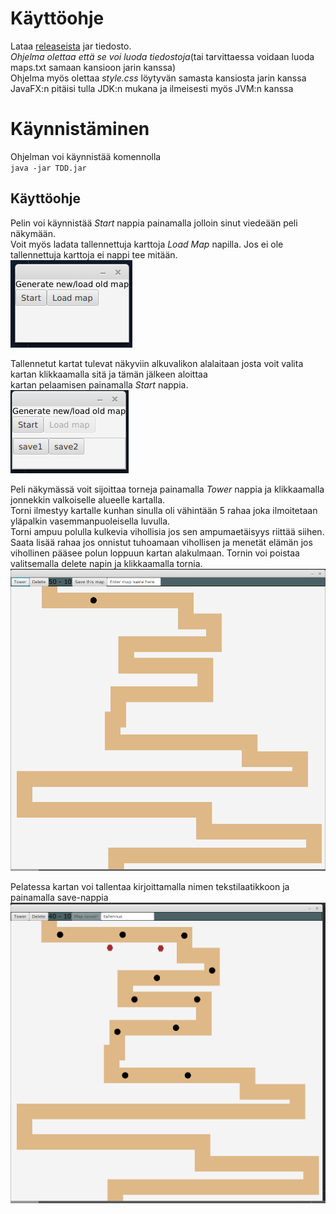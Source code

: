# Käyttöohje
Lataa [releaseista](https://github.com/jjjjm/otm-harjoitustyo/releases) jar tiedosto.  
_Ohjelma olettaa että se voi luoda tiedostoja_(tai tarvittaessa voidaan luoda maps.txt samaan kansioon jarin kanssa)  
Ohjelma myös olettaa _style.css_ löytyvän samasta kansiosta jarin kanssa  
JavaFX:n pitäisi tulla JDK:n mukana ja ilmeisesti myös JVM:n kanssa
# Käynnistäminen 
Ohjelman voi käynnistää komennolla  
  `java -jar TDD.jar`  
## Käyttöohje
Pelin voi käynnistää _Start_ nappia painamalla jolloin sinut viedeään peli näkymään.  
Voit myös ladata tallennettuja karttoja _Load Map_ napilla. Jos ei ole tallennettuja karttoja ei nappi tee mitään.  
![alku](https://github.com/jjjjm/otm-harjoitustyo/blob/master/dokumentaatio/kuvat/alku.png)
  
Tallennetut kartat tulevat näkyviin alkuvalikon alalaitaan josta voit valita kartan klikkaamalla sitä ja tämän jälkeen aloittaa  
kartan pelaamisen painamalla _Start_ nappia.  
![lataus](https://github.com/jjjjm/otm-harjoitustyo/blob/master/dokumentaatio/kuvat/lataus.png)
    
Peli näkymässä voit sijoittaa torneja painamalla _Tower_ nappia ja klikkaamalla jonnekkin valkoiselle alueelle kartalla.  
Torni ilmestyy kartalle kunhan sinulla oli vähintään 5 rahaa joka ilmoitetaan yläpalkin vasemmanpuoleisella luvulla.  
Torni ampuu polulla kulkevia vihollisia jos sen ampumaetäisyys riittää siihen.  
Saata lisää rahaa jos onnistut tuhoamaan vihollisen ja menetät elämän jos vihollinen pääsee polun loppuun kartan alakulmaan.
Tornin voi poistaa valitsemalla delete napin ja klikkaamalla tornia.  
![kuva](https://github.com/jjjjm/otm-harjoitustyo/blob/master/dokumentaatio/kuvat/poisto.png)  
  
Pelatessa kartan voi tallentaa kirjoittamalla nimen tekstilaatikkoon ja painamalla save-nappia
![kuva](https://github.com/jjjjm/otm-harjoitustyo/blob/master/dokumentaatio/kuvat/tallennus.png)
